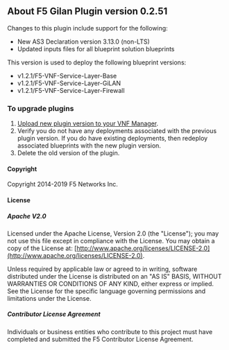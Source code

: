 ## About F5 Gilan Plugin version 0.2.51
Changes to this plugin include support for the following:

- New AS3 Declaration version 3.13.0 (non-LTS) 
- Updated inputs files for all blueprint solution blueprints


This version is used to deploy the following blueprint versions:

- v1.2.1/F5-VNF-Service-Layer-Base
- v1.2.1/F5-VNF-Service-Layer-GiLAN
- v1.2.1/F5-VNF-Service-Layer-Firewall

### To upgrade plugins

1. [Upload new plugin version to your VNF Manager](https://github.com/F5Networks/f5-nfv-solutions/tree/master/supported/plugins#manually-upload-plugins-to-vnf-manager). 
2. Verify you do not have any deployments associated with the previous plugin version. If you do have existing deployments, 
then redeploy associated blueprints with the new plugin version.
3. Delete the old version of the plugin.

#### Copyright
Copyright 2014-2019 F5 Networks Inc.

#### License

##### Apache V2.0 
Licensed under the Apache License, Version 2.0 (the "License"); you may not use this file except in compliance with the License. You may obtain a copy of the License at: [http://www.apache.org/licenses/LICENSE-2.0](http://www.apache.org/licenses/LICENSE-2.0).

Unless required by applicable law or agreed to in writing, software distributed under the License is distributed on an "AS IS" BASIS, WITHOUT WARRANTIES OR CONDITIONS OF ANY KIND, either express or implied. See the License for the specific language governing permissions and limitations under the License.

##### Contributor License Agreement
Individuals or business entities who contribute to this project must have completed and submitted the F5 Contributor License Agreement.